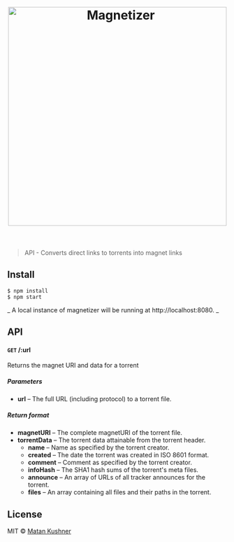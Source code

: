 <h1 align="center">
	<br>
	<img width="500" src="https://cdn.rawgit.com/matchai/magnetizer/master/media/logo-text.svg" alt="Magnetizer">
	<br>
	<br>
</h1>

> API - Converts direct links to torrents into magnet links

## Install

```
$ npm install
$ npm start
```

_ A local instance of magnetizer will be running at http://localhost:8080. _

## API

#### <code>GET</code> /:url

Returns the magnet URI and data for a torrent

##### Parameters

- __url__ – The full URL (including protocol) to a torrent file.

##### Return format
- __magnetURI__ – The complete magnetURI of the torrent file.
- __torrentData__ – The torrent data attainable from the torrent header.
  - __name__ – Name as specified by the torrent creator.
  - __created__ – The date the torrent was created in ISO 8601 format.
  - __comment__ – Comment as specified by the torrent creator.
  - __infoHash__ – The SHA1 hash sums of the torrent's meta files.
  - __announce__ – An array of URLs of all tracker announces for the torrent.
  - __files__ – An array containing all files and their paths in the torrent.

## License

MIT © [Matan Kushner](https://matchai.me)
